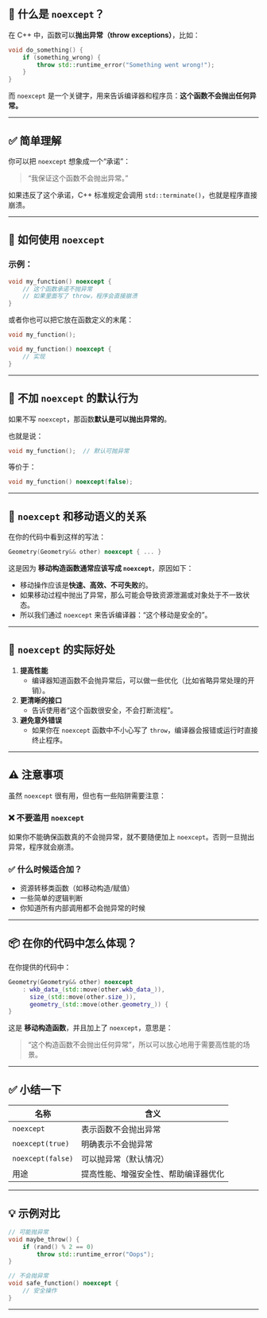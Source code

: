 
## 🧠 什么是 `noexcept`？

在 C++ 中，函数可以**抛出异常（throw exceptions）**，比如：

```cpp
void do_something() {
    if (something_wrong) {
        throw std::runtime_error("Something went wrong!");
    }
}
```

而 `noexcept` 是一个关键字，用来告诉编译器和程序员：**这个函数不会抛出任何异常。**

---

## ✅ 简单理解

你可以把 `noexcept` 想象成一个“承诺”：

> “我保证这个函数不会抛出异常。”

如果违反了这个承诺，C++ 标准规定会调用 `std::terminate()`，也就是程序直接崩溃。

---

## 🔧 如何使用 `noexcept`

### 示例：
```cpp
void my_function() noexcept {
    // 这个函数承诺不抛异常
    // 如果里面写了 throw，程序会直接崩溃
}
```

或者你也可以把它放在函数定义的末尾：

```cpp
void my_function();

void my_function() noexcept {
    // 实现
}
```

---

## 🚫 不加 `noexcept` 的默认行为

如果不写 `noexcept`，那函数**默认是可以抛出异常的**。

也就是说：

```cpp
void my_function();  // 默认可抛异常
```

等价于：

```cpp
void my_function() noexcept(false);
```

---

## 🔄 `noexcept` 和移动语义的关系

在你的代码中看到这样的写法：

```cpp
Geometry(Geometry&& other) noexcept { ... }
```

这是因为 **移动构造函数通常应该写成 `noexcept`**，原因如下：

- 移动操作应该是**快速、高效、不可失败**的。
- 如果移动过程中抛出了异常，那么可能会导致资源泄漏或对象处于不一致状态。
- 所以我们通过 `noexcept` 来告诉编译器：“这个移动是安全的”。

---

## 🧪 `noexcept` 的实际好处

1. **提高性能**
   - 编译器知道函数不会抛异常后，可以做一些优化（比如省略异常处理的开销）。
2. **更清晰的接口**
   - 告诉使用者“这个函数很安全，不会打断流程”。
3. **避免意外错误**
   - 如果你在 `noexcept` 函数中不小心写了 `throw`，编译器会报错或运行时直接终止程序。

---

## ⚠️ 注意事项

虽然 `noexcept` 很有用，但也有一些陷阱需要注意：

### ❌ 不要滥用 `noexcept`
如果你不能确保函数真的不会抛异常，就不要随便加上 `noexcept`。否则一旦抛出异常，程序就会崩溃。

### ✅ 什么时候适合加？
- 资源转移类函数（如移动构造/赋值）
- 一些简单的逻辑判断
- 你知道所有内部调用都不会抛异常的时候

---

## 📦 在你的代码中怎么体现？

在你提供的代码中：

```cpp
Geometry(Geometry&& other) noexcept
    : wkb_data_(std::move(other.wkb_data_)),
      size_(std::move(other.size_)),
      geometry_(std::move(other.geometry_)) {
}
```

这是 **移动构造函数**，并且加上了 `noexcept`，意思是：

> “这个构造函数不会抛出任何异常”，所以可以放心地用于需要高性能的场景。

---

## ✅ 小结一下

| 名称 | 含义 |
|------|------|
| `noexcept` | 表示函数不会抛出异常 |
| `noexcept(true)` | 明确表示不会抛异常 |
| `noexcept(false)` | 可以抛异常（默认情况） |
| 用途 | 提高性能、增强安全性、帮助编译器优化 |

---

## 💡 示例对比

```cpp
// 可能抛异常
void maybe_throw() {
    if (rand() % 2 == 0)
        throw std::runtime_error("Oops");
}

// 不会抛异常
void safe_function() noexcept {
    // 安全操作
}
```

---
